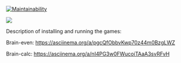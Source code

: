 [![Maintainability](https://api.codeclimate.com/v1/badges/a99a88d28ad37a79dbf6/maintainability)](https://codeclimate.com/github/codeclimate/codeclimate/maintainability)

![](https://github.com/ElenaSolovyeva/frontend-project-lvl1/workflows/Check%20with%20Eslint/badge.svg)

Description of installing and running the games:

Brain-even:
 https://asciinema.org/a/pgcQfObbvKwp70z44m0BzgLWZ

 Brain-calc:
 https://asciinema.org/a/nI4PG3w0FWucoiTAaA3svRFvH
 
